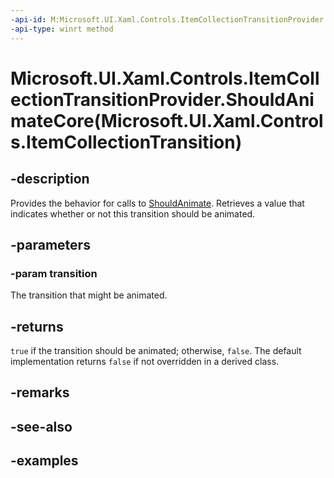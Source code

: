 ```yaml
---
-api-id: M:Microsoft.UI.Xaml.Controls.ItemCollectionTransitionProvider.ShouldAnimateCore(Microsoft.UI.Xaml.Controls.ItemCollectionTransition)
-api-type: winrt method
---
```


# Microsoft.UI.Xaml.Controls.ItemCollectionTransitionProvider.ShouldAnimateCore(Microsoft.UI.Xaml.Controls.ItemCollectionTransition)

<!--
protected virtual bool ShouldAnimateCore (Microsoft.UI.Xaml.Controls.ItemCollectionTransition transition);
-->


## -description

Provides the behavior for calls to [ShouldAnimate](itemcollectiontransitionprovider_shouldanimate_985527226.md). Retrieves a value that indicates whether or not this transition should be animated.

## -parameters

### -param transition

The transition that might be animated.

## -returns

`true` if the transition should be animated; otherwise, `false`. The default implementation returns `false` if not overridden in a derived class.

## -remarks

## -see-also

## -examples


